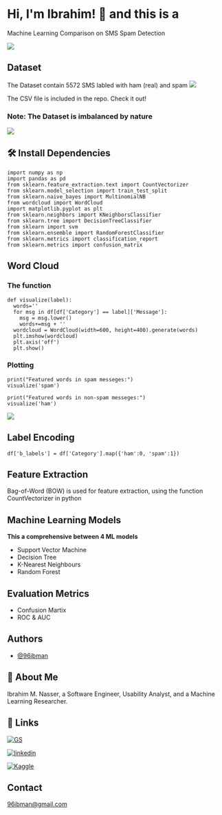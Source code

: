 
# Hi, I'm Ibrahim! 👋 and this is a
Machine Learning Comparison on SMS Spam Detection 

![](https://assets.skyfilabs.com/images/blog/spam-sms-detection.webp)


## Dataset
The Dataset contain 5572 SMS labled with ham (real) and spam
![](https://i.ibb.co/98NQMPB/Screenshot-2021-09-05-234951.png)

The CSV file is included in the repo. Check it out!

### Note: The Dataset is imbalanced by nature
![](https://i.ibb.co/pZ9jJGB/Screenshot-2021-09-05-235403.png)

## 🛠 Install Dependencies
    import numpy as np
    import pandas as pd 
    from sklearn.feature_extraction.text import CountVectorizer
    from sklearn.model_selection import train_test_split
    from sklearn.naive_bayes import MultinomialNB
    from wordcloud import WordCloud
    import matplotlib.pyplot as plt
    from sklearn.neighbors import KNeighborsClassifier
    from sklearn.tree import DecisionTreeClassifier
    from sklearn import svm
    from sklearn.ensemble import RandomForestClassifier
    from sklearn.metrics import classification_report
    from sklearn.metrics import confusion_matrix

## Word Cloud
### The function
```
def visualize(label):
  words=''
  for msg in df[df['Category'] == label]['Message']:
    msg = msg.lower()
    words+=msg + ''
  wordcloud = WordCloud(width=600, height=400).generate(words)
  plt.imshow(wordcloud)
  plt.axis('off')
  plt.show()
```
### Plotting
```
print("Featured words in spam messeges:")
visualize('spam')

print("Featured words in non-spam messeges:")
visualize('ham')
```
![](https://i.ibb.co/X3hN0RG/Screenshot-2021-09-05-235709.png)

## Label Encoding
```
df['b_labels'] = df['Category'].map({'ham':0, 'spam':1})

```
## Feature Extraction
Bag-of-Word (BOW) is used for feature extraction, using the function CountVectorizer in python

## Machine Learning Models
**This a comprehensive between 4 ML models**
- Support Vector Machine
- Decision Tree
- K-Nearest Neighbours
- Random Forest


## Evaluation Metrics
- Confusion Martix
- ROC & AUC 



  
## Authors

- [@96ibman](https://www.github.com/96ibman)

  
## 🚀 About Me
Ibrahim M. Nasser, a Software Engineer, Usability Analyst, 
and a Machine Learning Researcher.


  
## 🔗 Links
[![GS](https://img.shields.io/badge/-Google%20Scholar-blue)](https://scholar.google.com/citations?user=SSCOEdoAAAAJ&hl=en&authuser=2/)

[![linkedin](https://img.shields.io/badge/-Linked%20In-blue)](https://www.linkedin.com/in/ibrahimnasser96/)

[![Kaggle](https://img.shields.io/badge/-Kaggle-blue)](https://www.kaggle.com/ibrahim96/)

  
## Contact

96ibman@gmail.com

  